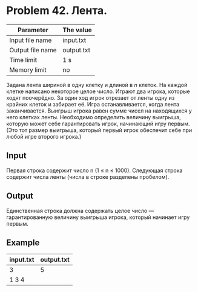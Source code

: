 # Problem 42. Лента.

| Parameter | The value |
| -------------------- | ------------- |
| Input file name | input.txt |
| Output file name | output.txt |
| Time limit | 1 s |
| Memory limit | no |

Задана лента шириной в одну клетку и длиной в $n$ клеток. На каждой клетке написано некоторое целое число. Играют два игрока, которые ходят поочерёдно. За один ход игрок отрезает от ленты одну из крайних клеток и забирает её. Игра останавливается, когда лента заканчивается. Выигрыш игрока равен сумме чисел на находящихся у него клетках ленты. Необходимо определить величину выигрыша, которую может себе гарантировать игрок, начинающий игру первым. (Это тот размер выигрыша, который первый игрок обеспечит себе при любой игре второго игрока.)

## Input
Первая строка содержит число n (1 ≤ n ≤ 1000). Следующая строка содержит числа ленты (числа в строке разделены пробелом).

## Output
Единственная строка должна содержать целое число — гарантированную величину выигрыша игрока, который начинает игру первым.

## Example

|input.txt|output.txt|
|---------|----------|
|3        |5         |
|1 3 4    |          |